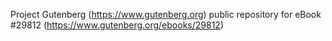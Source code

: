 Project Gutenberg (https://www.gutenberg.org) public repository for eBook #29812 (https://www.gutenberg.org/ebooks/29812)

